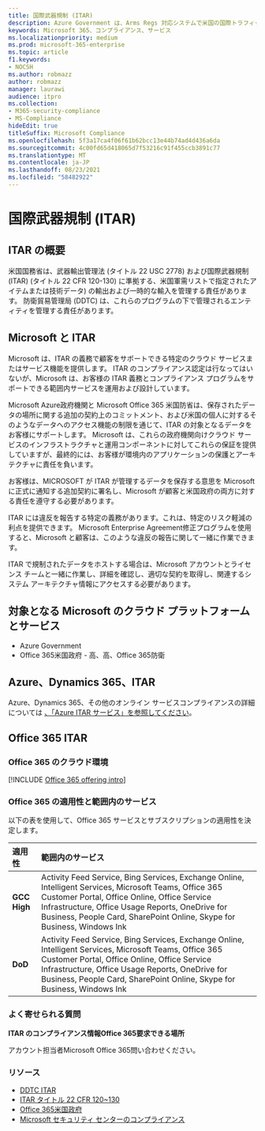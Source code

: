 ```yaml
---
title: 国際武器規制 (ITAR)
description: Azure Government は、Arms Regs 対応システムで米国の国際トラフィックを構築する顧客をサポートしています。
keywords: Microsoft 365、コンプライアンス、サービス
ms.localizationpriority: medium
ms.prod: microsoft-365-enterprise
ms.topic: article
f1.keywords:
- NOCSH
ms.author: robmazz
author: robmazz
manager: laurawi
audience: itpro
ms.collection:
- M365-security-compliance
- MS-Compliance
hideEdit: true
titleSuffix: Microsoft Compliance
ms.openlocfilehash: 5f3a17ca4f06f61b62bcc13e44b74ad4d436a6da
ms.sourcegitcommit: 4c00fd65d418065d7f53216c91f455ccb3891c77
ms.translationtype: MT
ms.contentlocale: ja-JP
ms.lasthandoff: 08/23/2021
ms.locfileid: "58482922"
---
```

# <a name="international-traffic-in-arms-regulations-itar"></a>国際武器規制 (ITAR)

## <a name="itar-overview"></a>ITAR の概要

米国国務省は、武器輸出管理法 (タイトル 22 USC 2778) および国際武器規制 (ITAR) (タイトル 22 CFR 120-130) に準拠する、米国軍需リストで指定されたアイテムまたは技術データ) の輸出および一時的な輸入を管理する責任があります。 防衛貿易管理局 (DDTC) は、これらのプログラムの下で管理されるエンティティを管理する責任があります。

## <a name="microsoft-and-itar"></a>Microsoft と ITAR

Microsoft は、ITAR の義務で顧客をサポートできる特定のクラウド サービスまたはサービス機能を提供します。 ITAR のコンプライアンス認定は行なってはいないが、Microsoft は、お客様の ITAR 義務とコンプライアンス プログラムをサポートできる範囲内サービスを運用および設計しています。  
  
Microsoft Azure政府機関と Microsoft Office 365 米国防省は、保存されたデータの場所に関する追加の契約上のコミットメント、および米国の個人に対するそのようなデータへのアクセス機能の制限を通じて、ITAR の対象となるデータをお客様にサポートします。 Microsoft は、これらの政府機関向けクラウド サービスのインフラストラクチャと運用コンポーネントに対してこれらの保証を提供していますが、最終的には、お客様が環境内のアプリケーションの保護とアーキテクチャに責任を負います。  
  
お客様は、MICROSOFT が ITAR が管理するデータを保存する意思を Microsoft に正式に通知する追加契約に署名し、Microsoft が顧客と米国政府の両方に対する責任を遵守する必要があります。  
  
ITAR には違反を報告する特定の義務があります。これは、特定のリスク軽減の利点を提供できます。 Microsoft Enterprise Agreement修正プログラムを使用すると、Microsoft と顧客は、このような違反の報告に関して一緒に作業できます。  
  
ITAR で規制されたデータをホストする場合は、Microsoft アカウントとライセンス チームと一緒に作業し、詳細を確認し、適切な契約を取得し、関連するシステム アーキテクチャ情報にアクセスする必要があります。

## <a name="microsoft-in-scope-cloud-platforms--services"></a>対象となる Microsoft のクラウド プラットフォームとサービス

- Azure Government
- Office 365米国政府 - 高、高、Office 365防衛

## <a name="azure-dynamics-365-and-itar"></a>Azure、Dynamics 365、ITAR

Azure、Dynamics 365、その他のオンライン サービスコンプライアンスの詳細については [、「Azure ITAR サービス」を参照してください](/azure/compliance/offerings/offering-itar)。

## <a name="office-365-and-itar"></a>Office 365 ITAR

### <a name="office-365-cloud-environments"></a>Office 365 のクラウド環境

[!INCLUDE [Office 365 offering intro](../includes/o365-offering-introduction.md)]

### <a name="office-365-applicability-and-in-scope-services"></a>Office 365 の適用性と範囲内のサービス

以下の表を使用して、Office 365 サービスとサブスクリプションの適用性を決定します。

| **適用性** | **範囲内のサービス** |
|:------------------|:----------------------|
| **GCC High** | Activity Feed Service, Bing Services, Exchange Online, Intelligent Services, Microsoft Teams, Office 365 Customer Portal, Office Online, Office Service Infrastructure, Office Usage Reports, OneDrive for Business, People Card, SharePoint Online, Skype for Business, Windows Ink |
| **DoD** | Activity Feed Service, Bing Services, Exchange Online, Intelligent Services, Microsoft Teams, Office 365 Customer Portal, Office Online, Office Service Infrastructure, Office Usage Reports, OneDrive for Business, People Card, SharePoint Online, Skype for Business, Windows Ink |

### <a name="frequently-asked-questions"></a>よく寄せられる質問

**ITAR のコンプライアンス情報Office 365要求できる場所**

アカウント担当者Microsoft Office 365問い合わせください。

### <a name="resources"></a>リソース

- [DDTC ITAR](https://www.pmddtc.state.gov/?id=ddtc_kb_article_page&sys_id=24d528fddbfc930044f9ff621f961987)
- [ITAR タイトル 22 CFR 120~130](https://aka.ms/itar)
- [Office 365米国政府](https://products.office.com/government/office-365-web-services-for-government)
- [Microsoft セキュリティ センターのコンプライアンス](https://www.microsoft.com/trust-center/compliance/compliance-overview)
